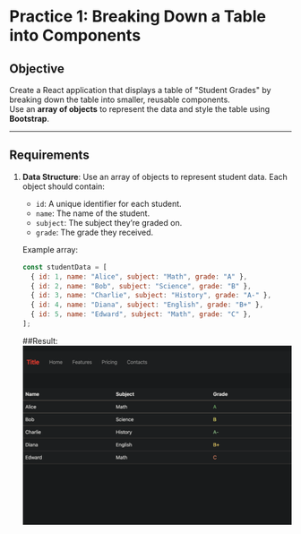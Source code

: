 # Practice 1: Breaking Down a Table into Components

## Objective

Create a React application that displays a table of "Student Grades" by breaking down the table into smaller, reusable components.  
Use an **array of objects** to represent the data and style the table using **Bootstrap**.

---

## Requirements

1. **Data Structure**: Use an array of objects to represent student data. Each object should contain:
   - `id`: A unique identifier for each student.
   - `name`: The name of the student.
   - `subject`: The subject they’re graded on.
   - `grade`: The grade they received.

   Example array:

   ```javascript
   const studentData = [
     { id: 1, name: "Alice", subject: "Math", grade: "A" },
     { id: 2, name: "Bob", subject: "Science", grade: "B" },
     { id: 3, name: "Charlie", subject: "History", grade: "A-" },
     { id: 4, name: "Diana", subject: "English", grade: "B+" },
     { id: 5, name: "Edward", subject: "Math", grade: "C" },
   ];
   ```


   ##Result:
   ![Alt Text](assets/screenshot.png)